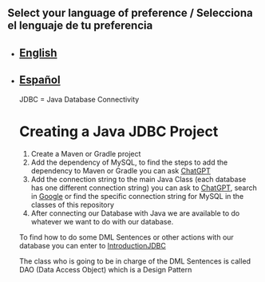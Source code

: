   ## Select your language of preference / Selecciona el lenguaje de tu preferencia

- ## [English](https://github.com/Jbarseg/Learning-Java-JDBC-and-MySQL/blob/master/README.en.md)

- ## [Español](https://github.com/Jbarseg/Learning-Java-JDBC-and-MySQL/blob/master/README.es.md)

  JDBC = Java Database Connectivity

  # Creating a Java JDBC Project

  1. Create a Maven or Gradle project
  2. Add the dependency of MySQL, to find the steps to add the dependency to Maven or Gradle you can ask [ChatGPT](https://chat.openai.com/chat)
  3. Add the connection string to the main Java Class (each database has one different connection string) you can ask to [ChatGPT](https://chat.openai.com/chat), search in [Google](google.com) or find the specific connection string for MySQL in the classes of this repository
  4. After connecting our Database with Java we are available to do whatever we want to do with our database.

  To find how to do some DML Sentences or other actions with our database you can enter to [IntroductionJDBC](https://github.com/Jbarseg/Learning-Java-JDBC-and-MySQL/blob/master/jdbcintroduction/src/main/java/com/jbarseg/jdbc/JDBCIntroduction.java)

  The class who is going to be in charge of the DML Sentences is called DAO (Data Access Object) which is a Design Pattern